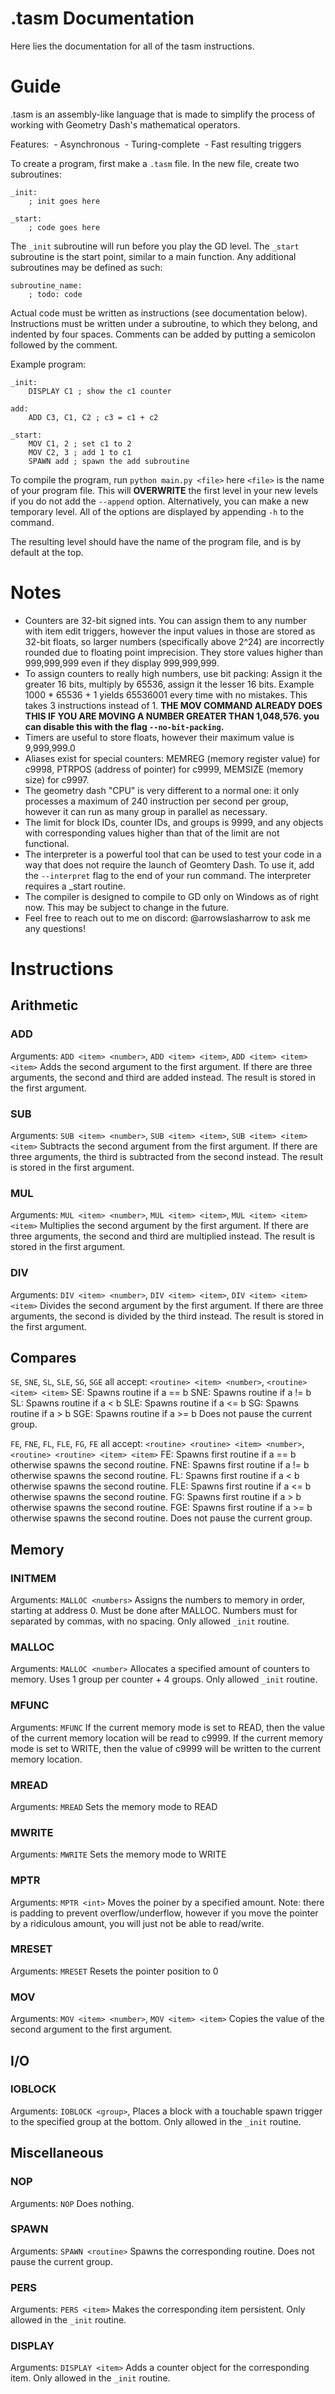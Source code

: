 # .tasm Documentation
Here lies the documentation for all of the tasm instructions.
  
# Guide
.tasm is an assembly-like language that is made to simplify the process of working with Geometry Dash's mathematical operators.
  
Features:
 - Asynchronous
 - Turing-complete
 - Fast resulting triggers
  
To create a program, first make a `.tasm` file.
In the new file, create two subroutines:
```
_init:
    ; init goes here
  
_start:
    ; code goes here
```
  
The `_init` subroutine will run before you play the GD level.
The `_start` subroutine is the start point, similar to a main function.
Any additional subroutines may be defined as such:
```
subroutine_name:
    ; todo: code
```
  
Actual code must be written as instructions (see documentation below).
Instructions must be written under a subroutine, to which they belong, and indented by four spaces.
Comments can be added by putting a semicolon followed by the comment.
  
Example program:
```
_init:
    DISPLAY C1 ; show the c1 counter
  
add:
    ADD C3, C1, C2 ; c3 = c1 + c2
  
_start:
    MOV C1, 2 ; set c1 to 2
    MOV C2, 3 ; add 1 to c1
    SPAWN add ; spawn the add subroutine
```
  
To compile the program, run `python main.py <file>` here `<file>` is the name of your program file. This will **OVERWRITE** the first level in your new levels if you do not add the `--append` option. Alternatively, you can make a new temporary level.
All of the options are displayed by appending `-h` to the command.
  
The resulting level should have the name of the program file, and is by default at the top.
  
# Notes
* Counters are 32-bit signed ints. You can assign them to any number with item edit triggers, however the input values in those are stored as 32-bit floats, so larger numbers (specifically above 2^24) are incorrectly rounded due to floating point imprecision. They store values higher than 999,999,999 even if they display 999,999,999.
* To assign counters to really high numbers, use bit packing: Assign it the greater 16 bits, multiply by 65536, assign it the lesser 16 bits. Example 1000 \* 65536 + 1 yields 65536001 every time with no mistakes. This takes 3 instructions instead of 1. **THE MOV COMMAND ALREADY DOES THIS IF YOU ARE MOVING A NUMBER GREATER THAN 1,048,576. you can disable this with the flag `--no-bit-packing`.**
* Timers are useful to store floats, however their maximum value is 9,999,999.0
* Aliases exist for special counters: MEMREG (memory register value) for c9998, PTRPOS (address of pointer) for c9999, MEMSIZE (memory size) for c9997.
* The geometry dash "CPU" is very different to a normal one: it only processes a maximum of 240 instruction per second per group, however it can run as many group in parallel as necessary.
* The limit for block IDs, counter IDs, and groups is 9999, and any objects with corresponding values higher than that of the limit are not functional.
* The interpreter is a powerful tool that can be used to test your code in a way that does not require the launch of Geomtery Dash. To use it, add the `--interpret` flag to the end of your run command. The interpreter requires a \_start routine.
* The compiler is designed to compile to GD only on Windows as of right now. This may be subject to change in the future.
* Feel free to reach out to me on discord: @arrowslasharrow to ask me any questions!

# Instructions

## Arithmetic
### ADD
Arguments: `ADD <item> <number>`, `ADD <item> <item>`, `ADD <item> <item> <item>`
Adds the second argument to the first argument.
If there are three arguments, the second and third are added instead.
The result is stored in the first argument.
  
### SUB
Arguments: `SUB <item> <number>`, `SUB <item> <item>`, `SUB <item> <item> <item>`
Subtracts the second argument from the first argument.
If there are three arguments, the third is subtracted from the second instead.
The result is stored in the first argument.
  
### MUL
Arguments: `MUL <item> <number>`, `MUL <item> <item>`, `MUL <item> <item> <item>`
Multiplies the second argument by the first argument.
If there are three arguments, the second and third are multiplied instead.
The result is stored in the first argument.
  
### DIV
Arguments: `DIV <item> <number>`, `DIV <item> <item>`, `DIV <item> <item> <item>`
Divides the second argument by the first argument.
If there are three arguments, the second is divided by the third instead.
The result is stored in the first argument.
  
## Compares
`SE`, `SNE`, `SL`, `SLE`, `SG`, `SGE` all accept: `<routine> <item> <number>`, `<routine> <item> <item>`
SE: Spawns routine if a == b
SNE: Spawns routine if a != b
SL: Spawns routine if a < b
SLE: Spawns routine if a <= b
SG: Spawns routine if a > b
SGE: Spawns routine if a >= b
Does not pause the current group.
  
`FE`, `FNE`, `FL`, `FLE`, `FG`, `FE` all accept: `<routine> <routine> <item> <number>`, `<routine> <routine> <item> <item>`
FE: Spawns first routine if a == b otherwise spawns the second routine.
FNE: Spawns first routine if a != b otherwise spawns the second routine.
FL: Spawns first routine if a < b otherwise spawns the second routine.
FLE: Spawns first routine if a <= b otherwise spawns the second routine.
FG: Spawns first routine if a > b otherwise spawns the second routine.
FGE: Spawns first routine if a >= b otherwise spawns the second routine.
Does not pause the current group.
  
## Memory
### INITMEM
Arguments: `MALLOC <numbers>`
Assigns the numbers to memory in order, starting at address 0. Must be done after MALLOC. Numbers must for separated by commas, with no spacing.
Only allowed `_init` routine.
  
### MALLOC
Arguments: `MALLOC <number>`
Allocates a specified amount of counters to memory. Uses 1 group per counter + 4 groups.
Only allowed `_init` routine.
  
### MFUNC
Arguments: `MFUNC`
If the current memory mode is set to READ, then the value of the current memory location will be read to c9999.
If the current memory mode is set to WRITE, then the value of c9999 will be written to the current memory location.
  
### MREAD
Arguments: `MREAD`
Sets the memory mode to READ
  
### MWRITE
Arguments: `MWRITE`
Sets the memory mode to WRITE
  
### MPTR
Arguments: `MPTR <int>`
Moves the poiner by a specified amount.
Note: there is padding to prevent overflow/underflow, however if you move the pointer by a ridiculous amount, you will just not be able to read/write.
  
### MRESET
Arguments: `MRESET`
Resets the pointer position to 0
  
### MOV
Arguments: `MOV <item> <number>`, `MOV <item> <item>`
Copies the value of the second argument to the first argument.
  
## I/O
### IOBLOCK
Arguments: `IOBLOCK <group>`,
Places a block with a touchable spawn trigger to the specified group at the bottom.
Only allowed in the `_init` routine.
  
## Miscellaneous
### NOP
Arguments: `NOP`
Does nothing.
  
### SPAWN
Arguments: `SPAWN <routine>`
Spawns the corresponding routine.
Does not pause the current group.
  
### PERS
Arguments: `PERS <item>`
Makes the corresponding item persistent.
Only allowed in the `_init` routine.
  
### DISPLAY
Arguments: `DISPLAY <item>`
Adds a counter object for the corresponding item.
Only allowed in the `_init` routine.
  